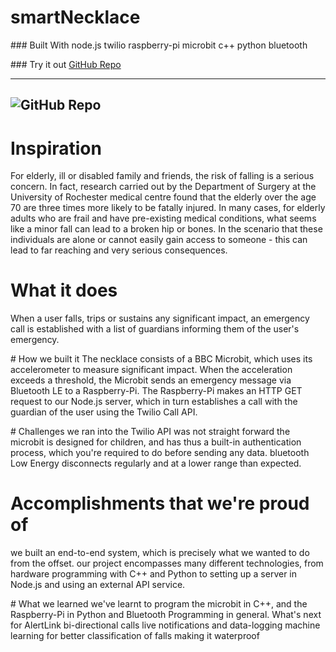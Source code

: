 # smartNecklace

### Built With
node.js
twilio
raspberry-pi
microbit
c++
python
bluetooth

### Try it out
[GitHub Repo](https://github.com/genyrosk/smartNecklace)

----------------------- ------------------------------------
![GitHub Repo](https://github.com/genyrosk/smartNecklace)
------------------------------------------------------------


# Inspiration
For elderly, ill or disabled family and friends, the risk of falling is a serious concern. In fact, research carried out by the Department of Surgery at the University of Rochester medical centre found that the elderly over the age 70 are three times more likely to be fatally injured. In many cases, for elderly adults who are frail and have pre-existing medical conditions, what seems like a minor fall can lead to a broken hip or bones. In the scenario that these individuals are alone or cannot easily gain access to someone - this can lead to far reaching and very serious consequences.

# What it does
When a user falls, trips or sustains any significant impact, an emergency call is established with a list of guardians informing them of the user's emergency.

# How we built it
The necklace consists of a BBC Microbit, which uses its accelerometer to measure significant impact. When the acceleration exceeds a threshold, the Microbit sends an emergency message via Bluetooth LE to a Raspberry-Pi. The Raspberry-Pi makes an HTTP GET request to our Node.js server, which in turn establishes a call with the guardian of the user using the Twilio Call API.

# Challenges we ran into
the Twilio API was not straight forward
the microbit is designed for children, and has thus a built-in authentication process, which you're required to do before sending any data.
bluetooth Low Energy disconnects regularly and at a lower range than expected.

# Accomplishments that we're proud of
we built an end-to-end system, which is precisely what we wanted to do from the offset.
our project encompasses many different technologies, from hardware programming with C++ and Python to setting up a server in Node.js and using an external API service.

# What we learned
we've learnt to program the microbit in C++, and the Raspberry-Pi in Python and Bluetooth Programming in general.
What's next for AlertLink
bi-directional calls
live notifications and data-logging
machine learning for better classification of falls
making it waterproof
